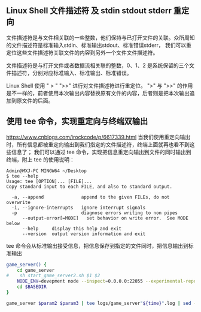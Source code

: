 ## Linux Shell 文件描述符 及 stdin stdout stderr 重定向
文件描述符是与文件相关联的一些整数，他们保持与已打开文件的关联。众所周知的文件描述符是标准输入stdin、标准输出stdout、标准错误stderr，
我们可以重定位这些文件描述符关联文件的内容到另外一个文件文件描述符。

文件描述符是与打开文件或者数据流相关联的整数，0、1、2 是系统保留的三个文件描述符，分别对应标准输入、标准输出、标准错误。

Linux Shell 使用 " > "  ">>"  进行对文件描述符进行重定位。
">"  与 ">>"  的作用是不一样的，前者使用本次输出内容替换原有文件的内容，后者则是把本次输出追加到原文件的后面。

## 使用 tee 命令，实现重定向与终端双输出
https://www.cnblogs.com/irockcode/p/6617339.html
当我们使用重定向输出时，所有信息都被重定向输出到我们指定的文件描述符，终端上面就再也看不到这些信息了；
我们可以通过 tee 命令，实现把信息重定向输出到文件的同时输出到终端，附上 tee 的使用说明：
```
Admin@MXJ-PC MINGW64 ~/Desktop
$ tee --help
Usage: tee [OPTION]... [FILE]...
Copy standard input to each FILE, and also to standard output.

  -a, --append              append to the given FILEs, do not overwrite
  -i, --ignore-interrupts   ignore interrupt signals
  -p                        diagnose errors writing to non pipes
      --output-error[=MODE]   set behavior on write error.  See MODE below
      --help     display this help and exit
      --version  output version information and exit

```
tee 命令会从标准输出接受信息，把信息保存到指定的文件同时，把信息输出到标准输出

```bash
game_server() {
    cd game_server
#    sh start_game_server2.sh $1 $2
    NODE_ENV=devepment node --inspect=0.0.0.0:22055 --experimental-report http_server.js route=game config_file=./config.json config_file=./config.patch.json
    cd $BASEDIR
}

game_server $param2 $param3 | tee logs/game_server"${time}".log | sed -e 's/^/[game_server] /'
```